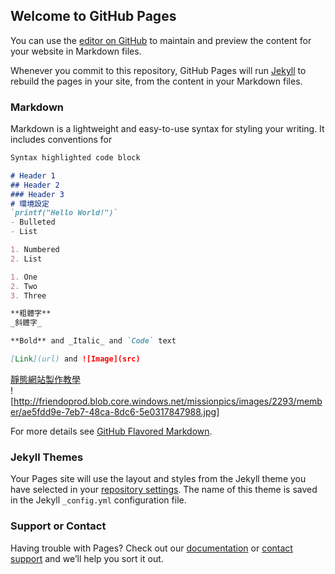 ## Welcome to GitHub Pages

You can use the [editor on GitHub](https://github.com/goish135/Learning-note/edit/master/index.md) to maintain and preview the content for your website in Markdown files.

Whenever you commit to this repository, GitHub Pages will run [Jekyll](https://jekyllrb.com/) to rebuild the pages in your site, from the content in your Markdown files.

### Markdown

Markdown is a lightweight and easy-to-use syntax for styling your writing. It includes conventions for

```markdown
Syntax highlighted code block

# Header 1
## Header 2
### Header 3
# 環境設定
`printf("Hello World!")`
- Bulleted
- List

1. Numbered
2. List

1. One
2. Two
3. Three

**粗體字** 
_斜體字_

**Bold** and _Italic_ and `Code` text

[Link](url) and ![Image](src)
```
[靜態網站製作教學](https://www.youtube.com/watch?v=bU0f1IvUcZA)<br>
![http://friendoprod.blob.core.windows.net/missionpics/images/2293/member/ae5fdd9e-7eb7-48ca-8dc6-5e0317847988.jpg]

For more details see [GitHub Flavored Markdown](https://guides.github.com/features/mastering-markdown/).

### Jekyll Themes

Your Pages site will use the layout and styles from the Jekyll theme you have selected in your [repository settings](https://github.com/goish135/Learning-note/settings). The name of this theme is saved in the Jekyll `_config.yml` configuration file.

### Support or Contact

Having trouble with Pages? Check out our [documentation](https://help.github.com/categories/github-pages-basics/) or [contact support](https://github.com/contact) and we’ll help you sort it out.
